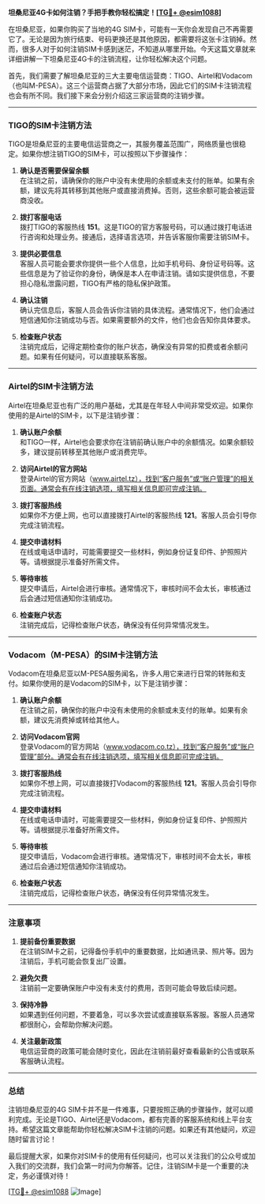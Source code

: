 **坦桑尼亚4G卡如何注销？手把手教你轻松搞定！[[TG💪+ @esim1088](https://t.me/s/esim1088)]**

在坦桑尼亚，如果你购买了当地的4G SIM卡，可能有一天你会发现自己不再需要它了。无论是因为旅行结束、号码更换还是其他原因，都需要将这张卡注销掉。然而，很多人对于如何注销SIM卡感到迷茫，不知道从哪里开始。今天这篇文章就来详细讲解一下坦桑尼亚4G卡的注销流程，让你轻松解决这个问题。

首先，我们需要了解坦桑尼亚的三大主要电信运营商：TIGO、Airtel和Vodacom（也叫M-PESA）。这三个运营商占据了大部分市场，因此它们的SIM卡注销流程也会有所不同。我们接下来会分别介绍这三家运营商的注销步骤。

---

### TIGO的SIM卡注销方法

TIGO是坦桑尼亚的主要电信运营商之一，其服务覆盖范围广，网络质量也很稳定。如果你想注销TIGO的SIM卡，可以按照以下步骤操作：

1. **确认是否需要保留余额**  
   在注销之前，请确保你的账户中没有未使用的余额或未支付的账单。如果有余额，建议先将其转移到其他账户或直接消费掉。否则，这些余额可能会被运营商没收。

2. **拨打客服电话**  
   拨打TIGO的客服热线 **151**。这是TIGO的官方客服号码，可以通过拨打电话进行咨询和处理业务。接通后，选择语言选项，并告诉客服你需要注销SIM卡。

3. **提供必要信息**  
   客服人员可能会要求你提供一些个人信息，比如手机号码、身份证号码等。这些信息是为了验证你的身份，确保是本人在申请注销。请如实提供信息，不要担心隐私泄露问题，TIGO有严格的隐私保护政策。

4. **确认注销**  
   确认完信息后，客服人员会告诉你注销的具体流程。通常情况下，他们会通过短信通知你注销成功与否。如果需要额外的文件，他们也会告知你具体要求。

5. **检查账户状态**  
   注销完成后，记得定期检查你的账户状态，确保没有异常的扣费或者余额问题。如果有任何疑问，可以直接联系客服。

---

### Airtel的SIM卡注销方法

Airtel在坦桑尼亚也有广泛的用户基础，尤其是在年轻人中间非常受欢迎。如果你使用的是Airtel的SIM卡，以下是注销步骤：

1. **确认账户余额**  
   和TIGO一样，Airtel也会要求你在注销前确认账户中的余额情况。如果余额较多，建议提前转移至其他账户或消费完毕。

2. **访问Airtel的官方网站**  
   登录Airtel的官方网站（www.airtel.tz），找到“客户服务”或“账户管理”的相关页面。通常会有在线注销选项，填写相关信息即可完成注销。

3. **拨打客服热线**  
   如果你不方便上网，也可以直接拨打Airtel的客服热线 **121**。客服人员会引导你完成注销流程。

4. **提交申请材料**  
   在线或电话申请时，可能需要提交一些材料，例如身份证复印件、护照照片等。请根据提示准备好所需文件。

5. **等待审核**  
   提交申请后，Airtel会进行审核。通常情况下，审核时间不会太长，审核通过后会通过短信通知你注销成功。

6. **检查账户状态**  
   注销完成后，记得检查账户状态，确保没有任何异常情况发生。

---

### Vodacom（M-PESA）的SIM卡注销方法

Vodacom在坦桑尼亚以M-PESA服务闻名，许多人用它来进行日常的转账和支付。如果你使用的是Vodacom的SIM卡，以下是注销步骤：

1. **确认账户余额**  
   在注销之前，确保你的账户中没有未使用的余额或未支付的账单。如果有余额，建议先消费掉或转给其他人。

2. **访问Vodacom官网**  
   登录Vodacom的官方网站（www.vodacom.co.tz），找到“客户服务”或“账户管理”部分。通常会有在线注销选项，填写相关信息即可完成注销。

3. **拨打客服热线**  
   如果你不想上网，可以直接拨打Vodacom的客服热线 **121**。客服人员会引导你完成注销流程。

4. **提交申请材料**  
   在线或电话申请时，可能需要提交一些材料，例如身份证复印件、护照照片等。请根据提示准备好所需文件。

5. **等待审核**  
   提交申请后，Vodacom会进行审核。通常情况下，审核时间不会太长，审核通过后会通过短信通知你注销成功。

6. **检查账户状态**  
   注销完成后，记得检查账户状态，确保没有任何异常情况发生。

---

### 注意事项

1. **提前备份重要数据**  
   在注销SIM卡之前，记得备份手机中的重要数据，比如通讯录、照片等。因为注销后，手机可能会恢复出厂设置。

2. **避免欠费**  
   注销前一定要确保账户中没有未支付的费用，否则可能会导致后续问题。

3. **保持冷静**  
   如果遇到任何问题，不要着急，可以多次尝试或直接联系客服。客服人员通常都很耐心，会帮助你解决问题。

4. **关注最新政策**  
   电信运营商的政策可能会随时变化，因此在注销前最好查看最新的公告或联系客服确认流程。

---

### 总结

注销坦桑尼亚的4G SIM卡并不是一件难事，只要按照正确的步骤操作，就可以顺利完成。无论是TIGO、Airtel还是Vodacom，都有完善的客服系统和线上平台支持。希望这篇文章能帮助你轻松解决SIM卡注销的问题。如果还有其他疑问，欢迎随时留言讨论！

最后提醒大家，如果你对SIM卡的使用有任何疑问，也可以关注我们的公众号或加入我们的交流群，我们会第一时间为你解答。记住，注销SIM卡是一个重要的决定，务必谨慎对待！

[[TG💪+ @esim1088](https://t.me/s/esim1088) ![Image](https://i.postimg.cc/4NQfJmqS/Snipaste-2025-05-13-00-14-12.png)]
